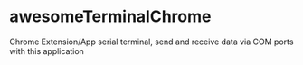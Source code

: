 # awesomeTerminalChrome
Chrome Extension/App serial terminal, send and receive data via COM ports with this application
